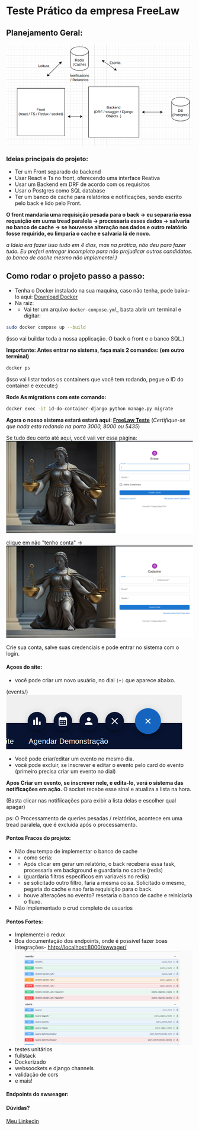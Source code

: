# Teste Prático da empresa FreeLaw

## Planejamento Geral:



![image](docs/imagem.png)

### Ideias principais do projeto:

- Ter um Front separado do backend 
- Usar React e Ts no front, oferecendo uma interface Reativa
- Usar um Backend em DRF de acordo com os requisitos
- Usar o Postgres como SQL database
- Ter um banco de cache para relatórios e notificações, sendo escrito pelo back e lido pelo Front.

**O front mandaria uma requisição pesada para o back -> eu separaria essa requsição em uuma tread paralela -> processaria esses dados -> salvaria no banco de cache -> se houvesse alteração nos dados e outro relatório fosse requirido, eu limparia o cache e salvaria lá de novo.**

_a Ideia era fazer isso tudo em 4 dias, mas na prática, não deu para fazer tudo. Eu preferi entregar incompleto para não prejudicar outros candidatos. (o banco de cache mesmo não implementei.)_

## Como rodar o projeto passo a passo:

- Tenha o Docker instalado na sua maquina, caso não tenha, pode baixa-lo aqui: [Download Docker](https://www.docker.com/#build)
- Na raiz:
- - Vai ter um arquivo `docker-compose.yml`, basta abrir um terminal e digitar:

````bash
sudo docker compose up --build 
````
(isso vai buildar toda a nossa applicação. O back o front e o banco SQL.)

**Importante: Antes entrar no sistema, faça mais 2 comandos: (em outro terminal)**

```bash
docker ps
```
(isso vai listar todos os containers que você tem rodando, pegue o ID do container e execute:)

**Rode As migrations com este comando:**
```bash
docker exec -it id-do-container-django python manage.py migrate
```

**Agora o nosso sistema estará estará aqui: [FreeLaw Teste](http://localhost:3000/)**
(_Certifique-se que nada esta rodando na porta 3000, 8000 ou 5435_)

Se tudo deu certo até aqui, você vaii ver essa página:
![LoginPage](docs/img.png)

clique em não "tenho conta" ->
![LoginPage2](docs/img_1.png)

Crie sua conta, salve suas credenciais e pode entrar no sistema com o login.


#### Açoes do site:
- você pode criar um novo usuário, no dial `(+)` que aparece abaixo.

(events/)
![dia](docs/img_2.png)

- Você pode criar/editar um evento no mesmo dia.
- você pode excluir, se inscrever e editar o evento pelo card do evento (primeiro precisa criar um evento no dial)

**Apos Criar um evento, se inscrever nele, e edita-lo, verá o sistema das notificações em ação.**
O socket recebe esse sinal e atualiza a lista na hora.

(Basta clicar nas notifiicações para exibir a lista delas e escolher qual apagar)

ps: O Processamento de queries pesadas / relatórios, acontece em uma tread paralela, que é excluida após o processamento.

#### Pontos Fracos do projeto:
- Não deu tempo de implementar o banco de cache
- - como seria:
- - Após clicar em gerar um relatório, o back receberia essa task, processaria em background e guardaria no cache (redis)
- - (guardaria filtros específicos em variaveis no redis) 
- - se solicitado outro filtro, faria a mesma coisa. Solicitado o mesmo, pegaria do cache e nao faria requisição para o back.
- - houve alterações no evento? resetaria o banco de cache e reiniciaria o fluxo.
- Não implementado o crud completo de usuarios

#### Pontos Fortes:
- Implementei o redux
- Boa documentação dos endpoints, onde é possivel fazer boas integrações- [hhtp://localhost:8000/swwager/]() ![dia](docs/swwager.png)
- testes unitários
- fullstack
- Dockerizado
- websoockets e django channels 
- validação de cors
- e mais!
#### Endpoints do swweager:


#### Dúvidas? 
[Meu Linkedin](https://www.linkedin.com/in/ryan-victor-alves/)
